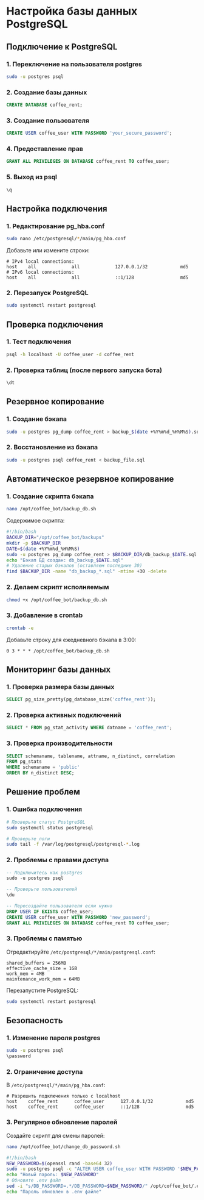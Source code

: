 # Настройка базы данных PostgreSQL

## Подключение к PostgreSQL

### 1. Переключение на пользователя postgres
```bash
sudo -u postgres psql
```

### 2. Создание базы данных
```sql
CREATE DATABASE coffee_rent;
```

### 3. Создание пользователя
```sql
CREATE USER coffee_user WITH PASSWORD 'your_secure_password';
```

### 4. Предоставление прав
```sql
GRANT ALL PRIVILEGES ON DATABASE coffee_rent TO coffee_user;
```

### 5. Выход из psql
```sql
\q
```

## Настройка подключения

### 1. Редактирование pg_hba.conf
```bash
sudo nano /etc/postgresql/*/main/pg_hba.conf
```

Добавьте или измените строки:
```
# IPv4 local connections:
host    all             all             127.0.0.1/32            md5
# IPv6 local connections:
host    all             all             ::1/128                 md5
```

### 2. Перезапуск PostgreSQL
```bash
sudo systemctl restart postgresql
```

## Проверка подключения

### 1. Тест подключения
```bash
psql -h localhost -U coffee_user -d coffee_rent
```

### 2. Проверка таблиц (после первого запуска бота)
```sql
\dt
```

## Резервное копирование

### 1. Создание бэкапа
```bash
sudo -u postgres pg_dump coffee_rent > backup_$(date +%Y%m%d_%H%M%S).sql
```

### 2. Восстановление из бэкапа
```bash
sudo -u postgres psql coffee_rent < backup_file.sql
```

## Автоматическое резервное копирование

### 1. Создание скрипта бэкапа
```bash
nano /opt/coffee_bot/backup_db.sh
```

Содержимое скрипта:
```bash
#!/bin/bash
BACKUP_DIR="/opt/coffee_bot/backups"
mkdir -p $BACKUP_DIR
DATE=$(date +%Y%m%d_%H%M%S)
sudo -u postgres pg_dump coffee_rent > $BACKUP_DIR/db_backup_$DATE.sql
echo "Бэкап БД создан: db_backup_$DATE.sql"
# Удаление старых бэкапов (оставляем последние 30)
find $BACKUP_DIR -name "db_backup_*.sql" -mtime +30 -delete
```

### 2. Делаем скрипт исполняемым
```bash
chmod +x /opt/coffee_bot/backup_db.sh
```

### 3. Добавление в crontab
```bash
crontab -e
```

Добавьте строку для ежедневного бэкапа в 3:00:
```
0 3 * * * /opt/coffee_bot/backup_db.sh
```

## Мониторинг базы данных

### 1. Проверка размера базы данных
```sql
SELECT pg_size_pretty(pg_database_size('coffee_rent'));
```

### 2. Проверка активных подключений
```sql
SELECT * FROM pg_stat_activity WHERE datname = 'coffee_rent';
```

### 3. Проверка производительности
```sql
SELECT schemaname, tablename, attname, n_distinct, correlation 
FROM pg_stats 
WHERE schemaname = 'public' 
ORDER BY n_distinct DESC;
```

## Решение проблем

### 1. Ошибка подключения
```bash
# Проверьте статус PostgreSQL
sudo systemctl status postgresql

# Проверьте логи
sudo tail -f /var/log/postgresql/postgresql-*.log
```

### 2. Проблемы с правами доступа
```sql
-- Подключитесь как postgres
sudo -u postgres psql

-- Проверьте пользователей
\du

-- Пересоздайте пользователя если нужно
DROP USER IF EXISTS coffee_user;
CREATE USER coffee_user WITH PASSWORD 'new_password';
GRANT ALL PRIVILEGES ON DATABASE coffee_rent TO coffee_user;
```

### 3. Проблемы с памятью
Отредактируйте `/etc/postgresql/*/main/postgresql.conf`:
```
shared_buffers = 256MB
effective_cache_size = 1GB
work_mem = 4MB
maintenance_work_mem = 64MB
```

Перезапустите PostgreSQL:
```bash
sudo systemctl restart postgresql
```

## Безопасность

### 1. Изменение пароля postgres
```bash
sudo -u postgres psql
\password
```

### 2. Ограничение доступа
В `/etc/postgresql/*/main/pg_hba.conf`:
```
# Разрешить подключения только с localhost
host    coffee_rent      coffee_user      127.0.0.1/32            md5
host    coffee_rent      coffee_user      ::1/128                 md5
```

### 3. Регулярное обновление паролей
Создайте скрипт для смены паролей:
```bash
nano /opt/coffee_bot/change_db_password.sh
```

```bash
#!/bin/bash
NEW_PASSWORD=$(openssl rand -base64 32)
sudo -u postgres psql -c "ALTER USER coffee_user WITH PASSWORD '$NEW_PASSWORD';"
echo "Новый пароль: $NEW_PASSWORD"
# Обновите .env файл
sed -i "s/DB_PASSWORD=.*/DB_PASSWORD=$NEW_PASSWORD/" /opt/coffee_bot/.env
echo "Пароль обновлен в .env файле"
``` 
